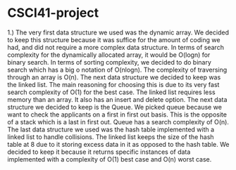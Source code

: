 # CSCI41-project
1.) The very first data structure we used was the dynamic array. We decided to keep this structure because it was suffice for the amount of coding we had, and did not require a more complex data structure. In terms of search complexity for the dynamically allocated array, it would be O(logn) for binary search. In terms of sorting complexity, we decided to do binary search which has a big o notation of O(nlogn). The complexity of traversing through an array is O(n).
The next data structure we decided to keep was the linked list. The main reasoning for choosing this is due to its very fast search complexity of O(1) for the best case. The linked list requires less memory than an array. It also has an insert and delete option. 
The next data structure we decided to keep is the Queue. We picked queue because we want to check the applicants on a first in first out basis. This is the opposite of a stack which is a last in first out. Queue has a search complexity of O(n). 
The last data structure we used was the hash table implemented with a linked list to handle collisions. The linked list keeps the size of the hash table at 8 due to it storing excess data in it as opposed to the hash table. We decided to keep it because it returns specific instances of data implemented with a complexity of O(1) best case and O(n) worst case. 
